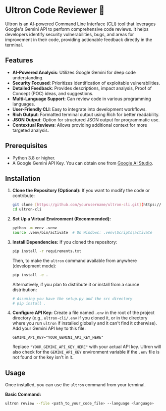 # Ultron Code Reviewer 🤖

Ultron is an AI-powered Command Line Interface (CLI) tool that leverages Google's Gemini API to perform comprehensive code reviews. It helps developers identify security vulnerabilities, bugs, and areas for improvement in their code, providing actionable feedback directly in the terminal.

## Features

-   **AI-Powered Analysis**: Utilizes Google Gemini for deep code understanding.
-   **Security Focused**: Prioritizes identification of exploitable vulnerabilities.
-   **Detailed Feedback**: Provides descriptions, impact analysis, Proof of Concept (POC) ideas, and suggestions.
-   **Multi-Language Support**: Can review code in various programming languages.
-   **User-Friendly CLI**: Easy to integrate into development workflows.
-   **Rich Output**: Formatted terminal output using Rich for better readability.
-   **JSON Output**: Option for structured JSON output for programmatic use.
-   **Contextual Reviews**: Allows providing additional context for more targeted analysis.

## Prerequisites

-   Python 3.8 or higher.
-   A Google Gemini API Key. You can obtain one from [Google AI Studio](https://aistudio.google.com/app/apikey).

## Installation

1.  **Clone the Repository (Optional):**
    If you want to modify the code or contribute:
    ```bash
    git clone [https://github.com/yourusername/ultron-cli.git](https://github.com/yourusername/ultron-cli.git) # Replace with your actual repo URL
    cd ultron-cli
    ```

2.  **Set Up a Virtual Environment (Recommended):**
    ```bash
    python -m venv .venv
    source .venv/bin/activate  # On Windows: .venv\Scripts\activate
    ```

3.  **Install Dependencies:**
    If you cloned the repository:
    ```bash
    pip install -r requirements.txt
    ```
    Then, to make the `ultron` command available from anywhere (development mode):
    ```bash
    pip install -e .
    ```
    Alternatively, if you plan to distribute it or install from a source distribution:
    ```bash
    # Assuming you have the setup.py and the src directory
    # pip install .
    ```

4.  **Configure API Key:**
    Create a file named `.env` in the root of the project directory (e.g., `ultron-cli/.env` if you cloned it, or in the directory where you run `ultron` if installed globally and it can't find it otherwise).
    Add your Gemini API key to this file:
    ```env
    GEMINI_API_KEY="YOUR_GEMINI_API_KEY_HERE"
    ```
    Replace `"YOUR_GEMINI_API_KEY_HERE"` with your actual API key.
    Ultron will also check for the `GEMINI_API_KEY` environment variable if the `.env` file is not found or the key isn't in it.

## Usage

Once installed, you can use the `ultron` command from your terminal.

**Basic Command:**
```bash
ultron review --file <path_to_your_code_file> --language <language>